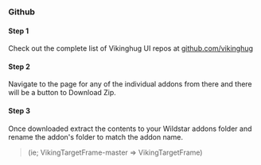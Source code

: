 ### Github

#### Step 1
Check out the complete list of Vikinghug UI repos at [github.com/vikinghug](https://github.com/vikinghug)

#### Step 2
Navigate to the page for any of the individual addons from there and there will be a button to Download Zip.

#### Step 3
Once downloaded extract the contents to your Wildstar addons folder and rename the addon's folder to match the addon name.
> (ie; VikingTargetFrame-master => VikingTargetFrame)
